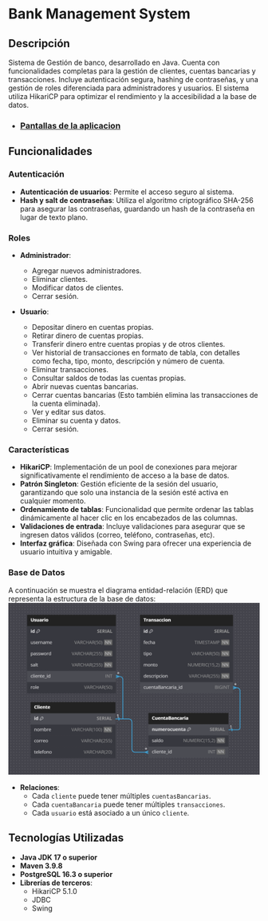 # Bank Management System

## Descripción

Sistema de Gestión de banco, desarrollado en Java.
Cuenta con funcionalidades completas para la gestión de clientes,
 cuentas bancarias y transacciones. Incluye autenticación segura,
 hashing de contraseñas, y una gestión de roles diferenciada para administradores
 y usuarios. El sistema utiliza HikariCP para optimizar el rendimiento y la
 accesibilidad a la base de datos.

* ### [Pantallas de la aplicacion](https://github.com/FrankSkep/Bank_System/blob/main/assets/views.md)

## Funcionalidades

### Autenticación
- **Autenticación de usuarios**: Permite el acceso seguro al sistema.
- **Hash y salt de contraseñas**: Utiliza el algoritmo criptográfico SHA-256 para asegurar las contraseñas, guardando un hash de la contraseña en lugar de texto plano.

### Roles
- **Administrador**:
  - Agregar nuevos administradores.
  - Eliminar clientes.
  - Modificar datos de clientes.
  - Cerrar sesión.

- **Usuario**:
  - Depositar dinero en cuentas propias.
  - Retirar dinero de cuentas propias.
  - Transferir dinero entre cuentas propias y de otros clientes.
  - Ver historial de transacciones en formato de tabla, con detalles como fecha, tipo, monto, descripción y número de cuenta.
  - Eliminar transacciones.
  - Consultar saldos de todas las cuentas propias.
  - Abrir nuevas cuentas bancarias.
  - Cerrar cuentas bancarias (Esto también elimina las transacciones de la cuenta eliminada).
  - Ver y editar sus datos.
  - Eliminar su cuenta y datos.
  - Cerrar sesión.

### Características

- **HikariCP**: Implementación de un pool de conexiones para mejorar significativamente el rendimiento de acceso a la base de datos.
- **Patrón Singleton**: Gestión eficiente de la sesión del usuario, garantizando que solo una instancia de la sesión esté activa en cualquier momento.
- **Ordenamiento de tablas**: Funcionalidad que permite ordenar las tablas dinámicamente al hacer clic en los encabezados de las columnas.
- **Validaciones de entrada**: Incluye validaciones para asegurar que se ingresen datos válidos (correo, teléfono, contraseñas, etc).
- **Interfaz gráfica**: Diseñada con Swing para ofrecer una experiencia de usuario intuitiva y amigable.

### Base de Datos
A continuación se muestra el diagrama entidad-relación (ERD) que representa la estructura de la base de datos:
![Diagrama entidad relación](assets/images/diagrama_ER.png)

- **Relaciones**:
  - Cada `cliente` puede tener múltiples `cuentasBancarias`.
  - Cada `cuentaBancaria` puede tener múltiples `transacciones`.
  - Cada `usuario` está asociado a un único `cliente`.

## Tecnologías Utilizadas

- **Java JDK 17 o superior**
- **Maven 3.9.8**
- **PostgreSQL 16.3 o superior**
- **Librerías de terceros**:
  - HikariCP 5.1.0
  - JDBC
  - Swing
